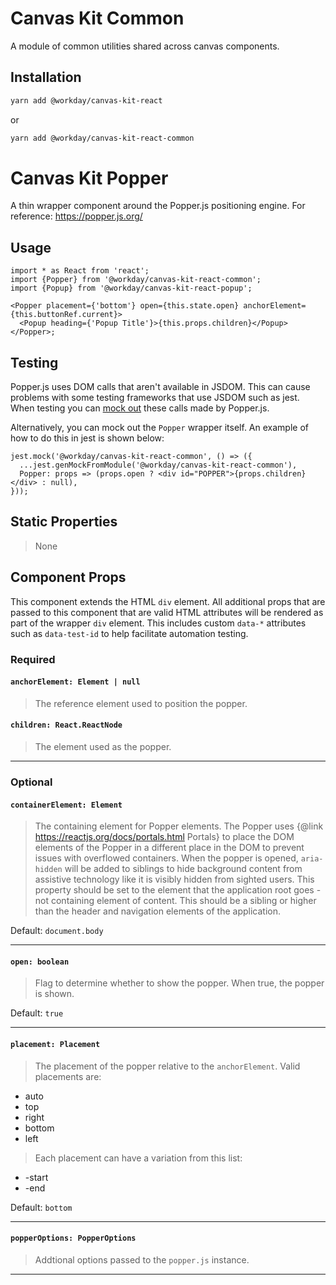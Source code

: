 # Canvas Kit Common

A module of common utilities shared across canvas components.

## Installation

```sh
yarn add @workday/canvas-kit-react
```

or

```sh
yarn add @workday/canvas-kit-react-common
```

# Canvas Kit Popper

A thin wrapper component around the Popper.js positioning engine. For reference:
https://popper.js.org/

## Usage

```tsx
import * as React from 'react';
import {Popper} from '@workday/canvas-kit-react-common';
import {Popup} from '@workday/canvas-kit-react-popup';

<Popper placement={'bottom'} open={this.state.open} anchorElement={this.buttonRef.current}>
  <Popup heading={'Popup Title'}>{this.props.children}</Popup>
</Popper>;
```

## Testing

Popper.js uses DOM calls that aren't available in JSDOM. This can cause problems with some testing
frameworks that use JSDOM such as jest. When testing you can
[mock out](https://github.com/FezVrasta/popper.js#how-to-use-popperjs-in-jest) these calls made by
Popper.js.

Alternatively, you can mock out the `Popper` wrapper itself. An example of how to do this in jest is
shown below:

```
jest.mock('@workday/canvas-kit-react-common', () => ({
  ...jest.genMockFromModule('@workday/canvas-kit-react-common'),
  Popper: props => (props.open ? <div id="POPPER">{props.children}</div> : null),
}));
```

## Static Properties

> None

## Component Props

This component extends the HTML `div` element. All additional props that are passed to this
component that are valid HTML attributes will be rendered as part of the wrapper `div` element. This
includes custom `data-*` attributes such as `data-test-id` to help facilitate automation testing.

### Required

#### `anchorElement: Element | null`

> The reference element used to position the popper.

#### `children: React.ReactNode`

> The element used as the popper.

---

### Optional

#### `containerElement: Element`

> The containing element for Popper elements. The Popper uses {@link
> https://reactjs.org/docs/portals.html Portals} to place the DOM elements of the Popper in a
> different place in the DOM to prevent issues with overflowed containers. When the popper is
> opened, `aria-hidden` will be added to siblings to hide background content from assistive
> technology like it is visibly hidden from sighted users. This property should be set to the
> element that the application root goes - not containing element of content. This should be a
> sibling or higher than the header and navigation elements of the application.

Default: `document.body`

---

#### `open: boolean`

> Flag to determine whether to show the popper. When true, the popper is shown.

Default: `true`

---

#### `placement: Placement`

> The placement of the popper relative to the `anchorElement`. Valid placements are:

- auto
- top
- right
- bottom
- left

> Each placement can have a variation from this list:

- -start
- -end

Default: `bottom`

---

#### `popperOptions: PopperOptions`

> Addtional options passed to the `popper.js` instance.

---
